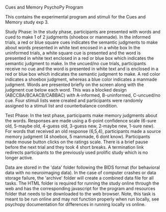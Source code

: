 Cues and Memory PsychoPy Program

This contains the experimental program and stimuli for the Cues and Memory study exp 3. 

Study Phase:
In the study phase, participants are presented with words and cued to make 1 of 2 judgments (shoebox or manmade). In the informed trials, a red or blue square cues indicates the semantic judgments to make about words presented in white text encosed in a white box In the uninformed trials, a white square cue is presented and the word is presented in white text enclosed in a red or blue box which indicates the semantic judgment to make. In the uncued/no cue trials, participants receive no cue and the word is presented in white text and is enclosed in a red or blue box which indicates the semantic judgment to make. A red color indicates a shoebox judgment, whereas a blue color indicates a manmade judgment.  Words are presented briefly on the screen along with the judgment cue below each word. This was a blocked design (ABCCBA/BCAACB/CABBAC) with A-informed, B-uninformed, C-uncued/no cue. Four stimuli lists were created and participants were randomly assigned to a stimuli list and counterbalance condition.

Test Phase:
In the test phase, participants make memory judgments about the words. Responses are made using a 6-point confidence scale (6-sure old, 5-maybe old, 4-guess old, 3-guess new, 2-maybe new, 1-sure new). For words that received an old response (6,5,4), participants made a source memory judgment (4 shoebox, 5 manmade,  6 dont know). Participants made mouse button clicks on the ratings scale. There is a brief pause before the next trial and they took 4 short breaks. A termination link redirects participants to the previously used prolific study which is no longer active.

Data are stored in the 'data' folder following the BIDS format (for behavioral data with no neuroimaging data). In the case of computer crashes or data storage failure, the 'archive' folder will create a combined data file for all tasks. 
The HTML folder is required for running the study online through the web and has the corresponding javascript for the program and resources folder that needs to be downloaded to the web browser. 
Note, this task is meant to be run online and may not function properly when run locally, see psychopy documentation for differences in running locally vs online. 